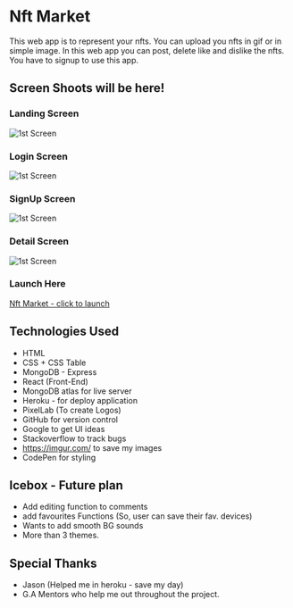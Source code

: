 # Nft Market

This web app is to represent your nfts. You can upload you nfts in gif or in simple image. In this web app 
you can post, delete like and dislike the nfts. You have to signup to use this app.


## Screen Shoots will be here!

### Landing Screen
![1st Screen](https://imgur.com/QMeXx3x.png)

### Login Screen
![1st Screen](https://imgur.com/OdQ0CYh.png)

### SignUp Screen
![1st Screen](https://imgur.com/SV1vmLk.png)

### Detail Screen
![1st Screen](https://imgur.com/dBRjXy6.png)


### Launch Here
[Nft Market - click to launch](https://nftmarketga.herokuapp.com/intro)


## Technologies Used
* HTML
* CSS + CSS Table
* MongoDB - Express
* React (Front-End)
* MongoDB atlas for live server
* Heroku - for deploy application
* PixelLab (To create Logos)
* GitHub for version control
* Google to get UI ideas
* Stackoverflow to track bugs
* https://imgur.com/ to save my images
* CodePen for styling


## Icebox - Future plan

* Add editing function to comments
* add favourites Functions (So, user can save their fav. devices)
* Wants to add smooth BG sounds
* More than 3 themes.


## Special Thanks

* Jason (Helped me in heroku - save my day)
* G.A Mentors who help me out throughout the project.

